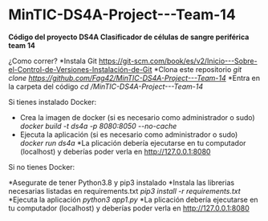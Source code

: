 # MinTIC-DS4A-Project---Team-14

**Código del proyecto DS4A Clasificador de células de sangre periférica team 14**

¿Como correr?
*Instala Git https://git-scm.com/book/es/v2/Inicio---Sobre-el-Control-de-Versiones-Instalación-de-Git
*Clona este repositorio *git clone https://github.com/Fag42/MinTIC-DS4A-Project---Team-14*
*Entra en la carpeta del código *cd /MinTIC-DS4A-Project---Team-14*

Si tienes instalado Docker:

* Crea la imagen de docker (si es necesario como administrador o sudo) *docker build -t ds4a -p 8080:8050 --no-cache*
* Ejecuta la aplicación (si es necesario como administrador o sudo) *docker run ds4a*
*La plicación debería ejecutarse en tu computador (localhost) y deberías poder verla en http://127.0.0.1:8080

Si no tienes Docker:

*Asegurate de tener Python3.8 y pip3 instalado 
*Instala las librerias necesarias listadas en requirements.txt *pip3 install -r requirements.txt*
*Ejecuta la aplicación *python3 app1.py*
*La plicación debería ejecutarse en tu computador (localhost) y deberías poder verla en http://127.0.0.1:8080

